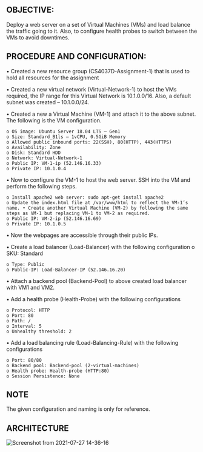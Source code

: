 ## OBJECTIVE: 
Deploy a web server on a set of Virtual Machines (VMs) and load balance the traffic  going to it. Also, to configure health probes to switch between the VMs to avoid downtimes. 

## PROCEDURE AND CONFIGURATION: 
• Created a new resource group (CS4037D-Assignment-1) that is used to hold all  resources for the assignment 

• Created a new virtual network (Virtual-Network-1) to host the VMs required, the IP  range for this Virtual Network is 10.1.0.0/16. Also, a default subnet was created – 10.1.0.0/24.

• Created a new a Virtual Machine (VM-1) and attach it to the above subnet. The  following is the VM configuration. 

    o OS image: Ubuntu Server 18.04 LTS – Gen1 
    o Size: Standard_B1ls – 1vCPU, 0.5GiB Memory 
    o Allowed public inbound ports: 22(SSH), 80(HTTP), 443(HTTPS) 
    o Availability: Zone 
    o Disk: Standard HDD 
    o Network: Virtual-Network-1 
    o Public IP: VM-1-ip (52.146.16.33) 
    o Private IP: 10.1.0.4 
    
• Now to configure the VM-1 to host the web server. SSH into the VM and perform the  following steps. 

    o Install apache2 web server: sudo apt-get install apache2 
    o Update the index.html file at /var/www/html to reflect the VM-1’s name. • Create another Virtual Machine (VM-2) by following the same steps as VM-1 but replacing VM-1 to VM-2 as required. 
    o Public IP: VM-2-ip (52.146.16.69) 
    o Private IP: 10.1.0.5 
    
• Now the webpages are accessible through their public IPs. 

• Create a load balancer (Load-Balancer) with the following configuration o SKU: Standard 

    o Type: Public 
    o Public-IP: Load-Balancer-IP (52.146.16.20) 
    
• Attach a backend pool (Backend-Pool) to above created load balancer with VM1 and  VM2.  

• Add a health probe (Health-Probe) with the following configurations

    o Protocol: HTTP 
    o Port: 80 
    o Path: / 
    o Interval: 5 
    o Unhealthy threshold: 2 
    
• Add a load balancing rule (Load-Balancing-Rule) with the following configurations 

    o Port: 80/80 
    o Backend pool: Backend-pool (2-virtual-machines) 
    o Health probe: Health-probe (HTTP:80) 
    o Session Persistence: None 
    
## NOTE
The given configuration and naming is only for reference.

## ARCHITECTURE

![Screenshot from 2021-07-27 14-36-16](https://user-images.githubusercontent.com/63281605/127127895-f717b612-cf93-460e-b273-803781647563.png)
